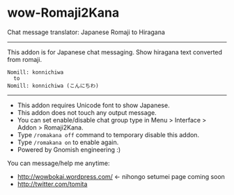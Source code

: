 # wow-Romaji2Kana
Chat message translator: Japanese Romaji to Hiragana

---

This addon is for Japanese chat messaging. Show hiragana text converted from romaji.

    Nomill: konnichiwa
      to
    Nomill: konnichiwa (こんにちわ)

---

- This addon requires Unicode font to show Japanese.
- This addon does not touch any output message.
- You can set enable/disable chat group type in Menu > Interface > Addon > Romaji2Kana.
- Type `/romakana off` command to temporary disable this addon.
- Type `/romakana on` to enable again.
- Powered by Gnomish engineering :)

You can message/help me anytime:

- <http://wowbokai.wordpress.com/> <- nihongo setumei page coming soon
- <http://twitter.com/tomita>
